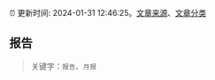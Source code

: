 :alarm_clock: 更新时间: 2024-01-31 12:46:25。[文章来源](/README.md)、[文章分类](/TAGS.md)

## 报告


> 关键字：`报告`、`月报`



